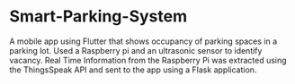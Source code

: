 # Smart-Parking-System 

A mobile app using Flutter that shows occupancy of parking spaces in a parking lot. 
Used a Raspberry pi and an ultrasonic sensor to identify vacancy. 
Real Time Information from the Raspberry Pi was extracted using the ThingsSpeak API and sent to the app using a Flask application.
